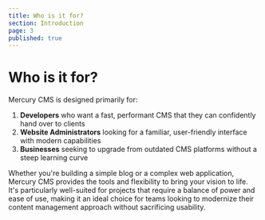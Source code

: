 ```yaml
---
title: Who is it for?
section: Introduction
page: 3
published: true
---
```


# Who is it for?

Mercury CMS is designed primarily for:

1. **Developers** who want a fast, performant CMS that they can confidently hand over to clients
2. **Website Administrators** looking for a familiar, user-friendly interface with modern capabilities
3. **Businesses** seeking to upgrade from outdated CMS platforms without a steep learning curve

Whether you're building a simple blog or a complex web application, Mercury CMS provides the tools and flexibility to bring your vision to life. It's particularly well-suited for projects that require a balance of power and ease of use, making it an ideal choice for teams looking to modernize their content management approach without sacrificing usability.
